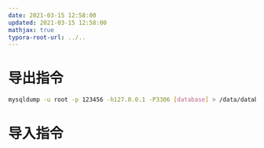 ```yaml
---
date: 2021-03-15 12:58:00
updated: 2021-03-15 12:58:00
mathjax: true
typora-root-url: ../..
---
```






# 导出指令

```sh
mysqldump -u root -p 123456 -h127.0.0.1 -P3306 [database] > /data/database.txt
```

# 导入指令

